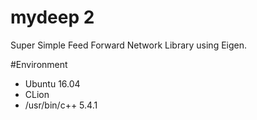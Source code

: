 mydeep 2
========

Super Simple Feed Forward Network Library using Eigen.

#Environment
- Ubuntu 16.04
- CLion
- /usr/bin/c++ 5.4.1